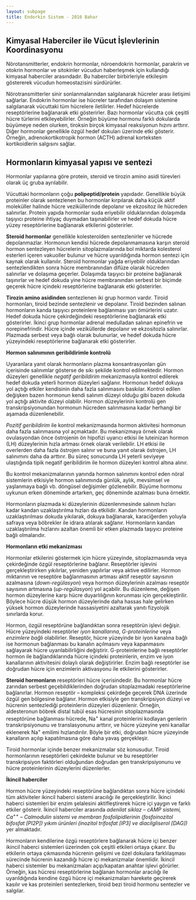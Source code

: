 ```yaml
---
layout: subpage
title: Endorkin Sistem - 2016 Bahar
---
```


## Kimyasal Haberciler ile Vücut İşlevlerinin Koordinasyonu

Nörotansmitterler, endokrin hormonlar, nöroendokrin hormonlar, parakrin ve otokrin hormonlar ve sitokinler vücudun haberleşmek için kullandığı kimyasal haberciler arasındadır. Bu haberciler birbirleriyle etkileşim göstererek vücudun homeostazisini sürdürürler.

Nörotransmitterler sinir sonlanmalarından salgılanarak hücreler arası iletişimi sağlarlar. Endokrin hormonlar ise hücreler tarafından dolaşım sistemine salgılanarak vücuttaki tüm hücrelere iletilirler. Hedef hücrelerde reseptörlerine bağlanarak etki gösterirler. Bazı hormonlar vücutta çok çeşitli hücre türlerini etkileyebilirler. Örneğin büyüme hormonu farklı dokularda büyümeye neden olurken, tiroksin birçok kimyasal reaksiyonun hızını arttırır. Diğer hormonlar genellikle özgül hedef dokuları üzerinde etki gösterir. Örneğin, adrenokortikotropik hormon (ACTH) adrenal korteksten kortikoidlerin salgısını sağlar.

## Hormonların kimyasal yapısı ve sentezi

Hormonlar yapılarına göre protein, steroid ve tirozin amino asidi türevleri olarak üç gruba ayrılabilir.

Vücuttaki hormonların çoğu **polipeptid/protein** yapıdadır. Genellikle büyük proteinler olarak sentezlenen bu hormonlar kırpılarak daha küçük aktif moleküller halinde hücre veziküllerinde depolanır ve ekzositoz ile hücreden salınırlar. Protein yapıda hormonlar suda eriyebilir olduklarından dolaşımda taşıyıcı proteine ihtiyaç duymadan taşınabilirler ve hedef dokuda hücre yüzey reseptörlerine bağlanarak etkilerini gösterirler.

**Steroid hormonlar** genellikle kolesterolden sentezlenirler ve hücrede depolanmazlar. Hormonun kendisi hücrede depolanmamasına karşın steroid hormon sentezleyen hücrelerin sitoplazmalarında bol miktarda kolesterol esterleri içeren vakuoller bulunur ve hücre uyarıldığında hormon sentezi için kaynak olarak kullanılır. Steroid hormonlar yağda eriyebilir olduklarından sentezlendikten sonra hücre membranından difüze olarak hücreden salınırlar ve dolaşıma geçerler. Dolaşımda taşıyıcı bir proteine bağlanarak taşınırlar ve hedef dokuda yine hücre membranından serbest bir biçimde geçerek hücre içindeki reseptörlerine bağlanarak etki gösterirler.

**Tirozin amino asidinden** sentezlenen iki grup hormon vardır. Tiroid hormonları, tiroid bezinde sentezlenir ve depolanır. Tiroid bezinden salınan hormonların kanda taşıyıcı proteinlere bağlanması yarı ömürlerini uzatır. Hedef dokuda hücre çekirdeğindeki reseptörlerine bağlanarak etki gösterirler. İkinci grup hormonlar adrenal medulladan salınan epinefrin ve norepinefrindir. Hücre içinde veziküllerde depolanır ve ekzositozla salınırlar. Plazmada serbest veya bağlı olarak bulunurlar, ve hedef dokuda hücre yüzeyindeki reseptörlerine bağlanarak etki gösterirler.

**Hormon salınımının geribildirimle kontrolü**

Uyaranlara yanıt olarak hormonların plazma konsantrasyonları gün içerisinde salınımlar gösterse de sıkı şekilde kontrol edilmektedir. Hormon düzeyleri genellikle *negatif geribildirim* mekanizmasıyla kontrol edilerek hedef dokuda yeterli hormon düzeyleri sağlanır. Hormonun hedef dokuya yol açtığı etkiler kendisinin daha fazla salınmasını baskılar. Kontrol edilen değişken bazen hormonun kendi salınım düzeyi olduğu gibi bazen dokuda yol açtığı aktivite düzeyi olabilir. Hormon düzeylerinin kontrolü gen transkripsiyonundan hormonun hücreden salınmasına kadar herhangi bir aşamada düzenlenebilir.

*Pozitif geribildirim* ile kontrol mekanizmasında hormon aktivitesi hormonun daha fazla salınmasına yol açmaktadır. Bu mekanizmaya örnek olarak ovulasyondan önce östrojenin ön hipofizi uyarıcı etkisi ile luteinizan hormon (LH) düzeylerinin hızla artması örnek olarak verilebilir. LH etkisi ile overlerden daha fazla östrojen salınır ve buna yanıt olarak östrojen, LH salınımını daha da arttırır. Bu süreç sonucunda LH yeterli seviyeye ulaştığında tipik negatif geribildirim ile hormon düzeyleri kontrol altına alınır.

Bu kontrol mekanizmalarının yanında hormon salınımını kontrol eden nöral sistemlerin etkisiyle hormon salınımında günlük, aylık, mevsimsel ve yaşlanmaya bağlı vb. döngüsel değişimler gözlenebilir. Büyüme hormonu uykunun erken döneminde artarken, geç döneminde azalması buna örnektir.

Hormonların plazmada ki düzeylerinin düzenlenmesinde salınım hızları kadar kandan uzaklaştırılma hızları da etkilidir. Kandan hormonların uzaklaştırılması dokuda yıkılarak, dokuya bağlanarak, karaciğerden yoluyla safraya veya böbrekler ile idrara atılarak sağlanır. Hormonların kandan uzaklaştırılma hızlarını azaltan önemli bir etken plazmada taşıyıcı proteine bağlı olmalarıdır.

**Hormonların etki mekanizması**

Hormonlar etkilerini göstermek için hücre yüzeyinde, sitoplazmasında veya çekirdeğinde özgül reseptörlerine bağlanır. Reseptörler işlevini gerçekleştirirken yıkılırlar, yeniden yapılırlar veya aktive edilirler. Hormon miktarının ve reseptöre bağlanmasının artması aktif reseptör sayısının azalmasına (*down-regülasyon*) veya hormon düzeylerinin azalması reseptör sayısının artmasına (*up-regülasyon*) yol açabilir. Bu düzenleme, değişen hormon düzeylerine karşı hücre duyarlılığının korunması için gerçekleştirilir. Böylece hücre düşük hormon düzeylerinde daha hassas hale gelirken yüksek hormon düzeylerinde hassasiyetini azaltarak yanıtı fizyolojik sınırlarda korur.

Hormon, özgül reseptörüne bağlandıktan sonra reseptörün işlevi değişir. Hücre yüzeyindeki reseptörler *iyon kanallarına*, *G-proteinlerine* veya *enzimlere bağlı* olabilirler. Reseptör, hücre yüzeyinde bir iyon kanalına bağlı ise hormonun bağlanması bu kanalın açılmasını veya kapanmasını sağlayarak hücre uyarılabilirliğini değiştirir. G-proteinlerine bağlı reseptörler hormon ile bağlandıklarında hücre içindeki proteinlerin, enzim ve iyon kanallarının aktivitesini dolaylı olarak değiştirirler. Enzim bağlı reseptörler ise doğrudan hücre için enzimlerin aktivasyonu ile etkilerini gösterirler.

**Steroid hormonların** reseptörleri hücre içerisindedir. Bu hormonlar hücre zarından serbest geçebildiklerinden doğrudan sitoplazmadaki reseptörlerine bağlanırlar. Hormon reseptör – kompleksi çekirdeğe geçerek DNA üzerinde özgül gen bölgesine bağlanır. Hormon etkisiyle gen transkripsiyon düzeyi ve hücrenin sentezlediği proteinlerin düzeyleri düzenlenir. Örneğin, aldesteronun böbrek distal tubül esas hücresinin sitoplazmasında reseptörüne bağlanması hücrede, Na<sup>+</sup> kanal proteinlerini kodlayan genlerin transkripsiyonunu ve translasyonunu arttırır, ve hücre yüzeyine yeni kanallar eklenerek Na<sup>+</sup> emilimi hızlandırılır. Böyle bir etki, doğrudan hücre yüzeyinde kanalların açılıp kapatılmasına göre daha yavaş gerçekleşir.

Tiroid hormonlar içinde benzer mekanizmalar söz konusudur. Tiroid hormonlarının reseptörleri çekirdekte bulunur ve bu reseptörler transkripsiyon faktörleri olduğundan doğrudan gen transkripsiyonunu ve hücre proteinlerinin düzeylerini düzenlerler.

**İkincil haberciler**

Hormon hücre yüzeyindeki reseptörüne bağlandıktan sonra hücre içindeki tüm aktiviteler ikincil haberci sistemi aracılığı ile gerçekleştirilir. İkinci haberci sistemleri bir enzim şelalesini aktifleştirerek hücre içi yaygın ve farklı etkiler gösterir. İkincil haberciler arasında *adenilat siklaz – cAMP sistemi, Ca<sup>++</sup> – Calmodulin sistemi ve membran fosfolipidlerinin (fosfoinozitol bifosfat \[PI2P\]) yıkım ürünleri (inozitol trifosfat \[IP3\] ve diacilgliserol \[DAG\])* yer almaktadır.

Hormonların kendilerine özgü reseptörlere bağlanarak hücre içi benzer ikincil haberci sistemleri üzerinden çok çeşitli etkileri ortaya çıkarır. Bu etkilerin ortaya çıkmasında hücrenin gelişimi ve özel dokulara farklılaşması sürecinde hücrenin kazandığı hücre içi mekanizmalar önemlidir. İkincil haberci sistemler bu mekanizmaları açıp/kapatan anahtar işlevi görürler. Örneğin, kas hücresi reseptörlerine bağlanan hormonlar aracılığı ile uyarıldığında kendine özgü hücre içi mekanizmaları harekete geçirerek kasılır ve kas proteinleri sentezlerken, tiroid bezi tiroid hormonu sentezler ve salgılar.
